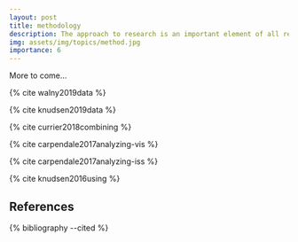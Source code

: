 ```yaml
---
layout: post
title: methodology
description: The approach to research is an important element of all research and I am happy to be part of a research community that have a strong focus on methodology, for example evidenced by strong theoretical contributions and recurring workshops and conferences on methodology (such as BELIV).
img: assets/img/topics/method.jpg
importance: 6
---
```


More to come...

{% cite walny2019data %}

{% cite knudsen2019data %}

{% cite currier2018combining %}

{% cite carpendale2017analyzing-vis %}

{% cite carpendale2017analyzing-iss %}

{% cite knudsen2016using %}

References
----------

<div class="publications">
  {% bibliography --cited %}
</div>
